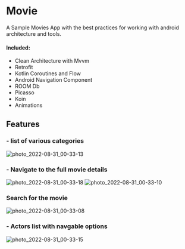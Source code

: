 # Movie
A Sample Movies App with the best practices for working with android architecture and tools.

#### Included: 
- Clean Architecture with Mvvm 
- Retrofit 
- Kotlin Coroutines and Flow 
- Android Navigation Component 
- ROOM Db 
- Picasso 
- Koin
- Animations

## Features 
### - list of various categories

![photo_2022-08-31_00-33-13](https://user-images.githubusercontent.com/74027887/187532890-655b0fb2-9310-4bc5-9a54-966eafabfbfb.jpg)



### - Navigate to the full movie details

![photo_2022-08-31_00-33-18](https://user-images.githubusercontent.com/74027887/187533124-ea22613d-8be9-4128-b070-a3a0d7b63d92.jpg)
![photo_2022-08-31_00-33-10](https://user-images.githubusercontent.com/74027887/187533144-933734bf-a976-4dc9-9492-e889bad5ef9e.jpg)

### Search for the movie

![photo_2022-08-31_00-33-08](https://user-images.githubusercontent.com/74027887/187533900-019e95ba-f332-4921-b758-4388fefbf800.jpg)



### - Actors list with navgable options

![photo_2022-08-31_00-33-15](https://user-images.githubusercontent.com/74027887/187533255-3a9041df-e994-4ca8-8532-628149020911.jpg)


